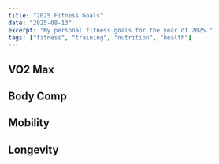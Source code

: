 ```yaml
---
title: "2025 Fitness Goals"
date: "2025-08-13"
excerpt: "My personal fitness goals for the year of 2025."
tags: ["fitness", "training", "nutrition", "health"]
---
```


## VO2 Max

## Body Comp

## Mobility

## Longevity
